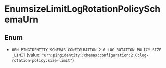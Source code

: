 

# EnumsizeLimitLogRotationPolicySchemaUrn

## Enum


* `URN_PINGIDENTITY_SCHEMAS_CONFIGURATION_2_0_LOG_ROTATION_POLICY_SIZE_LIMIT` (value: `"urn:pingidentity:schemas:configuration:2.0:log-rotation-policy:size-limit"`)



